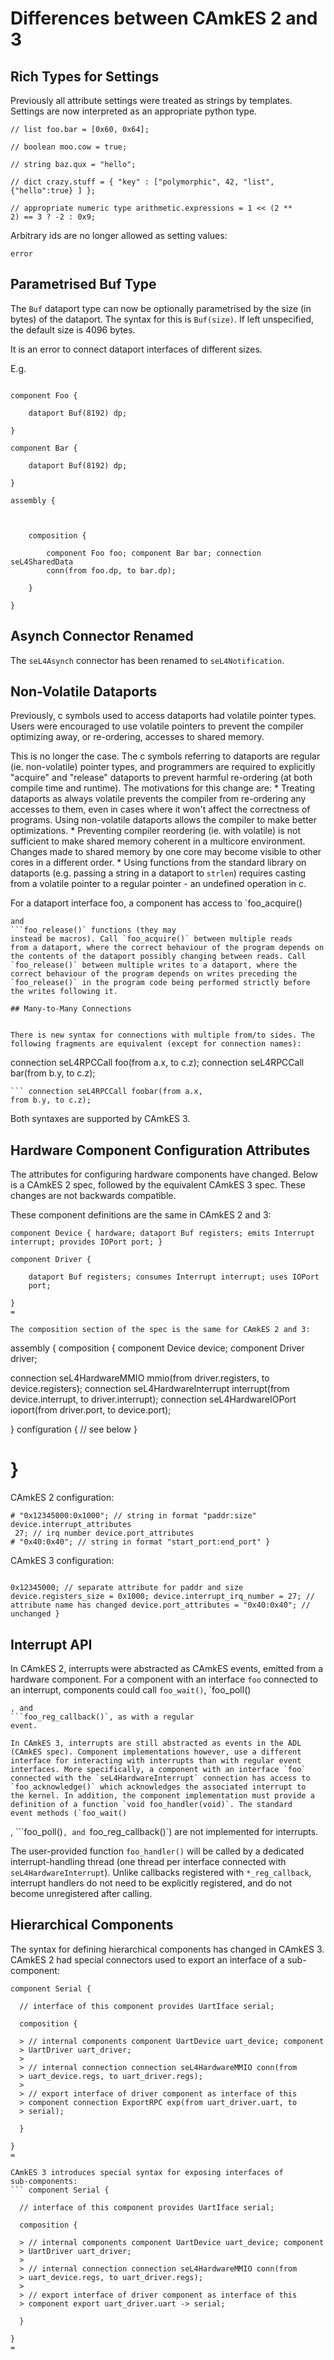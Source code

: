# Differences between CAmkES 2 and 3


## Rich Types for Settings


Previously all attribute settings were treated as strings by templates.
Settings are now interpreted as an appropriate python type.
```
// list foo.bar = [0x60, 0x64];

// boolean moo.cow = true;

// string baz.qux = "hello";

// dict crazy.stuff = { "key" : ["polymorphic", 42, "list",
{"hello":true} ] };

// appropriate numeric type arithmetic.expressions = 1 << (2 **
2) == 3 ? -2 : 0x9;
```

Arbitrary ids are no longer allowed as setting values:
``` a.b = c; //
error
```

## Parametrised Buf Type


The `Buf` dataport type can now be optionally parametrised by the
size (in bytes) of the dataport. The syntax for this is `Buf(size)`.
If left unspecified, the default size is 4096 bytes.

It is an error to connect dataport interfaces of different sizes.

E.g.
```

component Foo {

    dataport Buf(8192) dp;

}

component Bar {

    dataport Buf(8192) dp;

}

assembly {

    

    composition {

        component Foo foo; component Bar bar; connection seL4SharedData
        conn(from foo.dp, to bar.dp);

    }

}
```

## Asynch Connector Renamed


The `seL4Asynch` connector has been renamed to
`seL4Notification`.

## Non-Volatile Dataports


Previously, c symbols used to access dataports had volatile pointer
types. Users were encouraged to use volatile pointers to prevent the
compiler optimizing away, or re-ordering, accesses to shared memory.

This is no longer the case. The c symbols referring to dataports are
regular (ie. non-volatile) pointer types, and programmers are required
to explicitly "acquire" and "release" dataports to prevent harmful
re-ordering (at both compile time and runtime). The motivations for this
change are: * Treating dataports as always volatile prevents the
compiler from re-ordering any accesses to them, even in cases where it
won't affect the correctness of programs. Using non-volatile dataports
allows the compiler to make better optimizations. * Preventing compiler
reordering (ie. with volatile) is not sufficient to make shared memory
coherent in a multicore environment. Changes made to shared memory by
one core may become visible to other cores in a different order. *
Using functions from the standard library on dataports (e.g. passing a
string in a dataport to `strlen`) requires casting from a volatile
pointer to a regular pointer - an undefined operation in c.

For a dataport interface foo, a component has access to
`foo_acquire()
```
and
```foo_release()` functions (they may
instead be macros). Call `foo_acquire()` between multiple reads
from a dataport, where the correct behaviour of the program depends on
the contents of the dataport possibly changing between reads. Call
`foo_release()` between multiple writes to a dataport, where the
correct behaviour of the program depends on writes preceding the
`foo_release()` in the program code being performed strictly before
the writes following it.

## Many-to-Many Connections


There is new syntax for connections with multiple from/to sides. The
following fragments are equivalent (except for connection names):
```
connection seL4RPCCall foo(from a.x, to c.z); connection seL4RPCCall
bar(from b.y, to c.z);
```
``` connection seL4RPCCall foobar(from a.x,
from b.y, to c.z);
```

Both syntaxes are supported by CAmkES 3.

## Hardware Component Configuration Attributes


The attributes for configuring hardware components have changed. Below
is a CAmkES 2 spec, followed by the equivalent CAmkES 3 spec. These
changes are not backwards compatible.

These component definitions are the same in CAmkES 2 and 3:
```
component Device { hardware; dataport Buf registers; emits Interrupt
interrupt; provides IOPort port; }

component Driver {

    dataport Buf registers; consumes Interrupt interrupt; uses IOPort
    port;

}
=

The composition section of the spec is the same for CAmkES 2 and 3:
```
assembly { composition { component Device device; component Driver
driver;

  connection seL4HardwareMMIO mmio(from driver.registers, to
  device.registers); connection seL4HardwareInterrupt interrupt(from
  device.interrupt, to driver.interrupt); connection seL4HardwareIOPort
  ioport(from driver.port, to device.port);

  } configuration { // see below }

}
=

CAmkES 2 configuration:
``` configuration { device.registers_attributes
# "0x12345000:0x1000"; // string in format "paddr:size"
device.interrupt_attributes
 27; // irq number device.port_attributes
# "0x40:0x40"; // string in format "start_port:end_port" }
```

CAmkES 3 configuration:
``` configuration { device.registers_paddr

0x12345000; // separate attribute for paddr and size
device.registers_size = 0x1000; device.interrupt_irq_number = 27; //
attribute name has changed device.port_attributes = "0x40:0x40"; //
unchanged }
```

## Interrupt API


In CAmkES 2, interrupts were abstracted as CAmkES events, emitted from a
hardware component. For a component with an interface `foo`
connected to an interrupt, components could call `foo_wait()`,
`foo_poll()
```
, and
```foo_reg_callback()`, as with a regular
event.

In CAmkES 3, interrupts are still abstracted as events in the ADL
(CAmkES spec). Component implementations however, use a different
interface for interacting with interrupts than with regular event
interfaces. More specifically, a component with an interface `foo`
connected with the `seL4HardwareInterrupt` connection has access to
`foo_acknowledge()` which acknowledges the associated interrupt to
the kernel. In addition, the component implementation must provide a
definition of a function `void foo_handler(void)`. The standard
event methods (`foo_wait()
```
,
```foo_poll()`, and
`foo_reg_callback()`) are not implemented for interrupts.

The user-provided function `foo_handler()` will be called by a
dedicated interrupt-handling thread (one thread per interface connected
with `seL4HardwareInterrupt`). Unlike callbacks registered with
`*_reg_callback`, interrupt handlers do not need to be explicitly
registered, and do not become unregistered after calling.

## Hierarchical Components


The syntax for defining hierarchical components has changed in CAmkES 3.
CAmkES 2 had special connectors used to export an interface of a
sub-component:
```
component Serial {

  // interface of this component provides UartIface serial;
 
  composition {
 
  > // internal components component UartDevice uart_device; component
  > UartDriver uart_driver;
  >
  > // internal connection connection seL4HardwareMMIO conn(from
  > uart_device.regs, to uart_driver.regs);
  >
  > // export interface of driver component as interface of this
  > component connection ExportRPC exp(from uart_driver.uart, to
  > serial);
 
  }

}
=

CAmkES 3 introduces special syntax for exposing interfaces of
sub-components:
``` component Serial {

  // interface of this component provides UartIface serial;
 
  composition {
 
  > // internal components component UartDevice uart_device; component
  > UartDriver uart_driver;
  >
  > // internal connection connection seL4HardwareMMIO conn(from
  > uart_device.regs, to uart_driver.regs);
  >
  > // export interface of driver component as interface of this
  > component export uart_driver.uart -> serial;
 
  }

}
=
